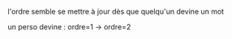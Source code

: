 l'ordre semble se mettre à jour dès que quelqu'un devine un mot

un perso devine : ordre=1 -> ordre=2